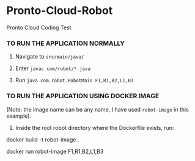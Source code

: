# Pronto-Cloud-Robot
Pronto Cloud Coding Test

<!-- AUTHOR: KARAN CHOUDHARY -->

### TO RUN THE APPLICATION NORMALLY ###

1. Navigate to `src/main/java/`

2. Enter `javac com/robot/*.java`

3. Run `java com.robot.RobotMain F1,R1,B2,L1,B3`

### TO RUN THE APPLICATION USING DOCKER IMAGE ###

(Note: the image name can be any name, I have used `robot-image` in this example).

1. Inside the root robot directory where the Dockerfile exists, run:

docker build -t robot-image . 

docker run robot-image F1,R1,B2,L1,B3

